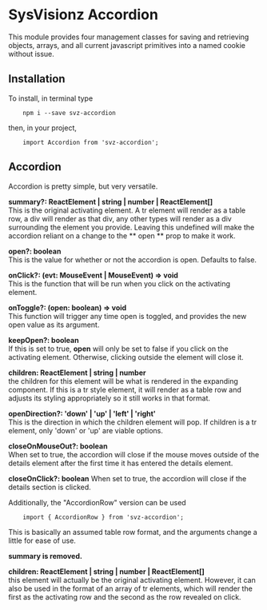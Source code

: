 # SysVisionz Accordion

This module provides four management classes for saving and retrieving objects, arrays, and all current javascript primitives into a named cookie without issue.

## Installation
To install, in terminal type

```
	npm i --save svz-accordion
```

then, in your project,

```
    import Accordion from 'svz-accordion';
```  

## Accordion
Accordion is pretty simple, but very versatile.  
  
**summary?: ReactElement | string | number | ReactElement[]**  
    This is the original activating element. A tr element will render as a table row, a div will render as that div, any other types will render as a div surrounding the element you provide. Leaving this undefined will make the accordion reliant on a change to the ** open ** prop to make it work. 
	  
**open?: boolean**  
	This is the value for whether or not the accordion is open. Defaults to false.  
	  
**onClick?: (evt: MouseEvent<HTMLTableRowElement> | MouseEvent<HTMLDivElement>) => void**  
	This is the function that will be run when you click on the activating element.  
	  
**onToggle?: (open: boolean) => void**  
	This function will trigger any time open is toggled, and provides the new open value as its argument.  
	  
**keepOpen?: boolean**  
	If this is set to true, **open** will only be set to false if you click on the activating element. Otherwise, clicking outside the element will close it.
	  
**children: ReactElement | string | number**  
	the children for this element will be what is rendered in the expanding component. If this is a tr style element, it will render as a table row and adjusts its styling appropriately so it still works in that format.  
	  
**openDirection?: 'down' | 'up' | 'left' | 'right'**  
	This is the direction in which the children element will pop. If children is a tr element, only 'down' or 'up' are viable options.  

**closeOnMouseOut?: boolean**  
	When set to true, the accordion will close if the mouse moves outside of the details element after the first time it has entered the details element.

**closeOnClick?: boolean**
	When set to true, the accordion will close if the details section is clicked.
  
Additionally, the "AccordionRow" version can be used 

```
    import { AccordionRow } from 'svz-accordion';
```  

This is basically an assumed table row format, and the arguments change a little for ease of use.

**summary is removed.**
  
**children: ReactElement | string | number | ReactElement[]**  
	this element will actually be the original activating element. However, it can also be used in the format of an array of tr elements, which will render the first as the activating row and the second as the row revealed on click.
